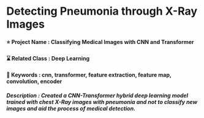 # Detecting Pneumonia through X-Ray Images

#### ⭐ Project Name : Classifying Medical Images with CNN and Transformer 
#### ⌛ Related Class : Deep Learning
#### 🔑 Keywords : cnn, transformer, feature extraction, feature map, convolution, encoder
##### Description : Created a CNN-Transformer hybrid deep learning model trained with chest X-Ray images with pneumonia and not to classify new images and aid the process of medical detection.
